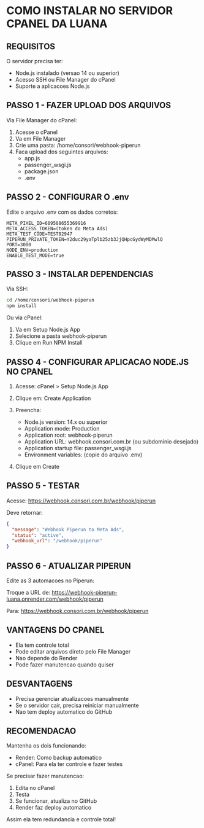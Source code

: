# COMO INSTALAR NO SERVIDOR CPANEL DA LUANA

## REQUISITOS

O servidor precisa ter:
- Node.js instalado (versao 14 ou superior)
- Acesso SSH ou File Manager do cPanel
- Suporte a aplicacoes Node.js

## PASSO 1 - FAZER UPLOAD DOS ARQUIVOS

Via File Manager do cPanel:

1. Acesse o cPanel
2. Va em File Manager
3. Crie uma pasta: /home/consori/webhook-piperun
4. Faca upload dos seguintes arquivos:
   - app.js
   - passenger_wsgi.js
   - package.json
   - .env

## PASSO 2 - CONFIGURAR O .env

Edite o arquivo .env com os dados corretos:

```
META_PIXEL_ID=609508655369916
META_ACCESS_TOKEN=(token do Meta Ads)
META_TEST_CODE=TEST82947
PIPERUN_PRIVATE_TOKEN=Y2duc29yaTplb25zb3JjQHpcGydWyMDMwlQ
PORT=3000
NODE_ENV=production
ENABLE_TEST_MODE=true
```

## PASSO 3 - INSTALAR DEPENDENCIAS

Via SSH:

```bash
cd /home/consori/webhook-piperun
npm install
```

Ou via cPanel:
1. Va em Setup Node.js App
2. Selecione a pasta webhook-piperun
3. Clique em Run NPM Install

## PASSO 4 - CONFIGURAR APLICACAO NODE.JS NO CPANEL

1. Acesse: cPanel > Setup Node.js App
2. Clique em: Create Application
3. Preencha:
   - Node.js version: 14.x ou superior
   - Application mode: Production
   - Application root: webhook-piperun
   - Application URL: webhook.consori.com.br (ou subdominio desejado)
   - Application startup file: passenger_wsgi.js
   - Environment variables: (copie do arquivo .env)

4. Clique em Create

## PASSO 5 - TESTAR

Acesse: https://webhook.consori.com.br/webhook/piperun

Deve retornar:
```json
{
  "message": "Webhook Piperun to Meta Ads",
  "status": "active",
  "webhook_url": "/webhook/piperun"
}
```

## PASSO 6 - ATUALIZAR PIPERUN

Edite as 3 automacoes no Piperun:

Troque a URL de:
https://webhook-piperun-luana.onrender.com/webhook/piperun

Para:
https://webhook.consori.com.br/webhook/piperun

## VANTAGENS DO CPANEL

- Ela tem controle total
- Pode editar arquivos direto pelo File Manager
- Nao depende do Render
- Pode fazer manutencao quando quiser

## DESVANTAGENS

- Precisa gerenciar atualizacoes manualmente
- Se o servidor cair, precisa reiniciar manualmente
- Nao tem deploy automatico do GitHub

## RECOMENDACAO

Mantenha os dois funcionando:
- Render: Como backup automatico
- cPanel: Para ela ter controle e fazer testes

Se precisar fazer manutencao:
1. Edita no cPanel
2. Testa
3. Se funcionar, atualiza no GitHub
4. Render faz deploy automatico

Assim ela tem redundancia e controle total!
